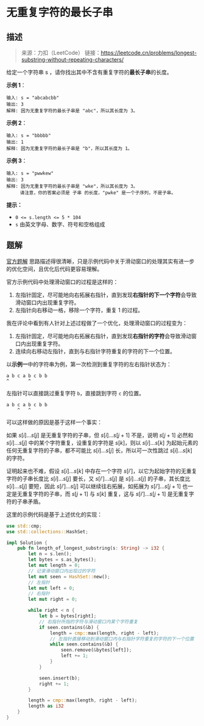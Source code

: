 # 无重复字符的最长子串

## 描述

> 来源：力扣（LeetCode）
> 链接：<https://leetcode.cn/problems/longest-substring-without-repeating-characters/>

给定一个字符串 s ，请你找出其中不含有重复字符的**最长子串**的长度。

**示例 1**：

```text
输入: s = "abcabcbb"
输出: 3
解释: 因为无重复字符的最长子串是 "abc"，所以其长度为 3。
```

**示例 2**：

```text
输入: s = "bbbbb"
输出: 1
解释: 因为无重复字符的最长子串是 "b"，所以其长度为 1。
```

**示例 3**：

```text
输入: s = "pwwkew"
输出: 3
解释: 因为无重复字符的最长子串是 "wke"，所以其长度为 3。
     请注意，你的答案必须是 子串 的长度，"pwke" 是一个子序列，不是子串。
```

**提示：**

- `0 <= s.length <= 5 * 104`
- `s` 由英文字母、数字、符号和空格组成

## 题解

[官方题解][1] 思路描述得很清晰，只是示例代码中关于滑动窗口的处理其实有进一步的优化空间，且优化后代码更容易理解。

官方示例代码中处理滑动窗口的过程是这样的：

1. 左指针固定，尽可能地向右拓展右指针，直到发现**右指针的下一个字符**会导致滑动窗口内出现重复字符。
2. 左指针向右移动一格，移除一个字符，重复 1 的过程。

我在评论中看到有人针对上述过程做了一个优化，处理滑动窗口的过程变为：

1. 左指针固定，尽可能地向右拓展右指针，直到发现**右指针的字符**会导致滑动窗口内出现重复字符。
2. 连续向右移动左指针，直到与右指针字符重复的字符的下一个位置。

以**示例一**中的字符串为例，第一次检测到重复字符的左右指针状态为：

```text
a b c a b c b b
^       ^
```

左指针可以直接跳过重复字符 `b`，直接跳到字符 `c` 的位置。

```text
a b c a b c b b
    ^   ^
```

可以这样做的原因是基于这样一个事实：

如果 $s[i]...s[j]$ 是无重复字符的子串，但 $s[i]...s[j+1]$ 不是，说明 $s[j+1]$ 必然和 $s[i]...s[j]$ 中的某个字符重复，设重复的字符是 $s[k]$，则以 $s[i]...s[k]$ 为起始元素的任何无重复字符的子串，都不可能比 $s[i]...s[j]$ 长，所以可一次性跳过 $s[i]...s[k]$ 的字符。

证明起来也不难，假设 $s[i]...s[k]$ 中存在一个字符 $s[i']$，以它为起始字符的无重复字符的子串长度比 $s[i]...s[j]$ 要长，又 $s[i']...s[j]$ 是 $s[i]...s[j]$ 的子串，其长度比 $s[i]...s[j]$ 要短，因此 $s[i']...s[j]$ 可以继续往右拓展，如拓展为 $s[i']...s[j+1]$ 也一定是无重复字符的子串，而 $s[j+1]$ 与 $s[k]$ 重复，这与 $s[i']...s[j+1]$ 是无重复字符的子串矛盾。

这里的示例代码是基于上述优化的实现：

```rust
use std::cmp;
use std::collections::HashSet;

impl Solution {
    pub fn length_of_longest_substring(s: String) -> i32 {
        let n = s.len();
        let bytes = s.as_bytes();
        let mut length = 0;
        // 记录滑动窗口内出现过的字符
        let mut seen = HashSet::new();
        // 左指针
        let mut left = 0;
        // 右指针
        let mut right = 0;

        while right < n {
            let b = bytes[right];
            // 右指针所指的字符与滑动窗口内某个字符重复
            if seen.contains(&b) {
                length = cmp::max(length, right - left);
                // 左指针直接移动到滑动窗口内与右指针字符重复的字符的下一个位置
                while seen.contains(&b) {
                    seen.remove(&bytes[left]);
                    left += 1;
                }
            }

            seen.insert(b);
            right += 1;
        }

        length = cmp::max(length, right - left);
        length as i32
    }
}
```

[1]: https://leetcode.cn/problems/longest-substring-without-repeating-characters/solution/wu-zhong-fu-zi-fu-de-zui-chang-zi-chuan-by-leetc-2/

